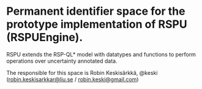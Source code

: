 # Permanent identifier space for the prototype implementation of RSPU (RSPUEngine).
RSPU extends the RSP-QL* model with datatypes and functions to perform operations over
uncertainty annotated data.

The responsible for this space is Robin Keskisärkkä, @keski (robin.keskisarkkar@liu.se / robin.keski@gmail.com)
